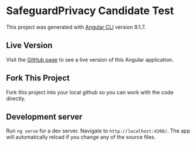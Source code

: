 # SafeguardPrivacy Candidate Test

This project was generated with [Angular CLI](https://github.com/angular/angular-cli) version 9.1.7.

## Live Version

Visit the [GitHub page](https://safeguardprvcy.github.io/candidate-test) to see a live version of this Angular application.

## Fork This Project

Fork this project into your local github so you can work with the code directly.

## Development server

Run `ng serve` for a dev server. Navigate to `http://localhost:4200/`. The app will automatically reload if you change any of the source files.
